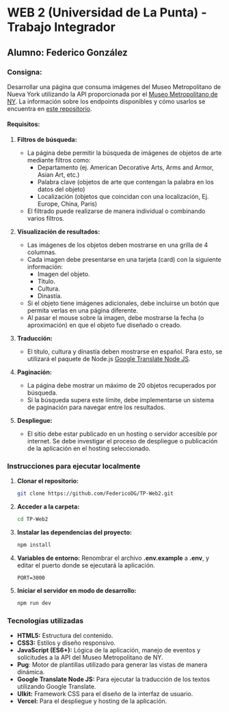 # WEB 2 (Universidad de La Punta) - Trabajo Integrador

## Alumno: Federico González

### Consigna:

Desarrollar una página que consuma imágenes del Museo Metropolitano de Nueva York utilizando la API proporcionada por el [Museo Metropolitano de NY](https://www.metmuseum.org). La información sobre los endpoints disponibles y cómo usarlos se encuentra en [este repositorio](https://metmuseum.github.io).

#### Requisitos:

1. **Filtros de búsqueda:**

   - La página debe permitir la búsqueda de imágenes de objetos de arte mediante filtros como:
     - Departamento (ej. American Decorative Arts, Arms and Armor, Asian Art, etc.)
     - Palabra clave (objetos de arte que contengan la palabra en los datos del objeto)
     - Localización (objetos que coincidan con una localización, Ej. Europe, China, Paris)
   - El filtrado puede realizarse de manera individual o combinando varios filtros.

2. **Visualización de resultados:**

   - Las imágenes de los objetos deben mostrarse en una grilla de 4 columnas.
   - Cada imagen debe presentarse en una tarjeta (card) con la siguiente información:
     - Imagen del objeto.
     - Título.
     - Cultura.
     - Dinastía.
   - Si el objeto tiene imágenes adicionales, debe incluirse un botón que permita verlas en una página diferente.
   - Al pasar el mouse sobre la imagen, debe mostrarse la fecha (o aproximación) en que el objeto fue diseñado o creado.

3. **Traducción:**

   - El título, cultura y dinastía deben mostrarse en español. Para esto, se utilizará el paquete de Node.js [Google Translate Node JS](https://github.com/statickidz/node-google-translate-skidz).

4. **Paginación:**

   - La página debe mostrar un máximo de 20 objetos recuperados por búsqueda.
   - Si la búsqueda supera este límite, debe implementarse un sistema de paginación para navegar entre los resultados.

5. **Despliegue:**
   - El sitio debe estar publicado en un hosting o servidor accesible por internet. Se debe investigar el proceso de despliegue o publicación de la aplicación en el hosting seleccionado.

### Instrucciones para ejecutar localmente

1. **Clonar el repositorio:**

   ```bash
   git clone https://github.com/FedericoDG/TP-Web2.git
   ```

2. **Acceder a la carpeta:**

   ```bash
   cd TP-Web2
   ```

3. **Instalar las dependencias del proyecto:**

   ```bash
   npm install
   ```

4. **Variables de entorno:**
   Renombrar el archivo **.env.example** a **.env**, y editar el puerto donde se ejecutará la aplicación.

   ```
   PORT=3000
   ```

5. **Iniciar el servidor en modo de desarrollo:**

   ```bash
   npm run dev
   ```

### Tecnologías utilizadas

- **HTML5:** Estructura del contenido.
- **CSS3:** Estilos y diseño responsivo.
- **JavaScript (ES6+):** Lógica de la aplicación, manejo de eventos y solicitudes a la API del Museo Metropolitano de NY.
- **Pug**: Motor de plantillas utilizado para generar las vistas de manera dinámica.
- **Google Translate Node JS:** Para ejecutar la traducción de los textos utilizando Google Translate.
- **UIkit:** Framework CSS para el diseño de la interfaz de usuario.
- **Vercel:** Para el despliegue y hosting de la aplicación.
